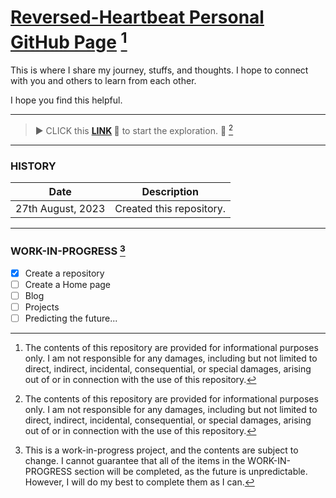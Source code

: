 # [Reversed-Heartbeat Personal GitHub Page](https://reversed-heartbeat.github.io/) [^1]

This is where I share my journey, stuffs, and thoughts. I hope to connect with you and others to learn from each other.

I hope you find this helpful.

---

> ▶ CLICK this **[LINK](https://reversed-heartbeat.github.io/) 🔗** to start the exploration. 🚀 [^1]

---

### HISTORY

| Date | Description |
| ----------- | ----------- |
| 27th August, 2023 | Created this repository.|

---

### WORK-IN-PROGRESS [^3]
- [x] Create a repository
- [ ] Create a Home page
- [ ] Blog
- [ ] Projects
- [ ] Predicting the future...

[^1]: The contents of this repository are provided for informational purposes only. I am not responsible for any damages, including but not limited to direct, indirect, incidental, consequential, or special damages, arising out of or in connection with the use of this repository.
[^3]: This is a work-in-progress project, and the contents are subject to change. I cannot guarantee that all of the items in the WORK-IN-PROGRESS section will be completed, as the future is unpredictable. However, I will do my best to complete them as I can.

